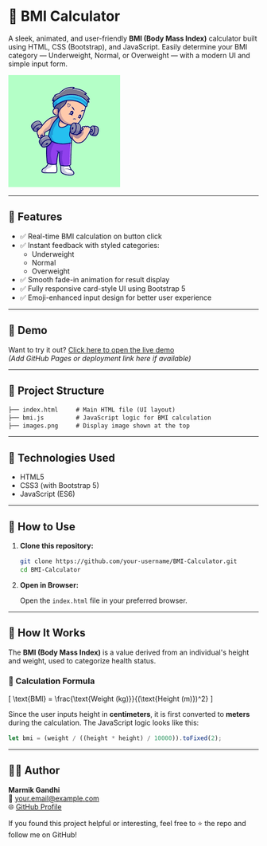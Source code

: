 
# 💪 BMI Calculator

A sleek, animated, and user-friendly **BMI (Body Mass Index)** calculator built using HTML, CSS (Bootstrap), and JavaScript. Easily determine your BMI category — Underweight, Normal, or Overweight — with a modern UI and simple input form.

![BMI Calculator Banner](images.png)

---

## 🧮 Features

- ✅ Real-time BMI calculation on button click
- ✅ Instant feedback with styled categories:
  - Underweight 
  - Normal 
  - Overweight 
- ✅ Smooth fade-in animation for result display
- ✅ Fully responsive card-style UI using Bootstrap 5
- ✅ Emoji-enhanced input design for better user experience

---

## 🚀 Demo

Want to try it out? [Click here to open the live demo](#)  
*(Add GitHub Pages or deployment link here if available)*

---

## 📁 Project Structure

```
├── index.html     # Main HTML file (UI layout)
├── bmi.js         # JavaScript logic for BMI calculation
├── images.png     # Display image shown at the top
```

---

## 🧰 Technologies Used

- HTML5  
- CSS3 (with Bootstrap 5)  
- JavaScript (ES6)

---

## 📝 How to Use

1. **Clone this repository:**

   ```bash
   git clone https://github.com/your-username/BMI-Calculator.git
   cd BMI-Calculator
   ```

2. **Open in Browser:**

   Open the `index.html` file in your preferred browser.

---

## 🧠 How It Works

The **BMI (Body Mass Index)** is a value derived from an individual's height and weight, used to categorize health status.

### 🧪 Calculation Formula

\[
\text{BMI} = \frac{\text{Weight (kg)}}{(\text{Height (m)})^2}
\]

Since the user inputs height in **centimeters**, it is first converted to **meters** during the calculation. The JavaScript logic looks like this:

```javascript
let bmi = (weight / ((height * height) / 10000)).toFixed(2);
```

---

## 👨‍💻 Author

**Marmik Gandhi**  
📧 [your.email@example.com](mailto:your.email@example.com)  
🌐 [GitHub Profile](https://github.com/your-username)

If you found this project helpful or interesting, feel free to ⭐ the repo and follow me on GitHub!
